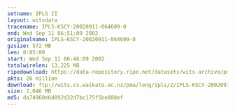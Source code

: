 ```yaml
---
setname: IPLS II
layout: witsdata
tracename: IPLS-KSCY-20020911-064609-0
end: Wed Sep 11 06:51:09 2002
originalname: IPLS-KSCY-20020911-064609-0
gzsize: 572 MB
len: 0:05:00
start: Wed Sep 11 06:46:09 2002
totalwirelen: 13,225 MB
ripedownload: https://data-repository.ripe.net/datasets/wits-archive/pma/long/ipls/2/IPLS-KSCY-20020911-064609-0.gz
pkts: 26 million
download: ftp://wits.cs.waikato.ac.nz/pma/long/ipls/2/IPLS-KSCY-20020911-064609-0.gz
size: 2,046 MB
md5: da74960e6d092d32d7bc175f5be888ef
---
```

